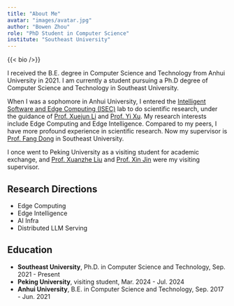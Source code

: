 ```yaml
---
title: "About Me"
avatar: "images/avatar.jpg"
author: "Bowen Zhou"
role: "PhD Student in Computer Science"
institute: "Southeast University"
---
```


<div class="hx:mb-16"></div>

{{< bio />}}

I received the B.E. degree in Computer Science and Technology from Anhui University in 2021. I am currently a student pursuing a Ph.D degree of Computer Science and Technology in Southeast University.

When I was a sophomore in Anhui University, I entered the [Intelligent Software and Edge Computing (ISEC)](http://isec.ahu.edu.cn/main.psp) lab to do scientific research, under the guidance of [Prof. Xuejun Li](https://cs.ahu.edu.cn/2018/0323/c20806a276394/page.htm) and [Prof. Yi Xu](https://cs.ahu.edu.cn/2018/1217/c20806a276861/page.htm). My research interests include Edge Computing and Edge Intelligence. Compared to my peers, I have more profound experience in scientific research. Now my supervisor is [Prof. Fang Dong](https://cse.seu.edu.cn/2019/0102/c23024a256994/page.htm) in Southeast University.

I once went to Peking University as a visiting student for academic exchange, and [Prof. Xuanzhe Liu](http://www.liuxuanzhe.com/) and [Prof. Xin Jin](https://xinjin.github.io/) were my visiting supervisor.

## Research Directions

- Edge Computing
- Edge Intelligence
- AI Infra
- Distributed LLM Serving

## Education

- **Southeast University**, Ph.D. in Computer Science and Technology, Sep. 2021 - Present
- **Peking University**, visiting student, Mar. 2024 - Jul. 2024
- **Anhui University**, B.E. in Computer Science and Technology, Sep. 2017 - Jun. 2021
